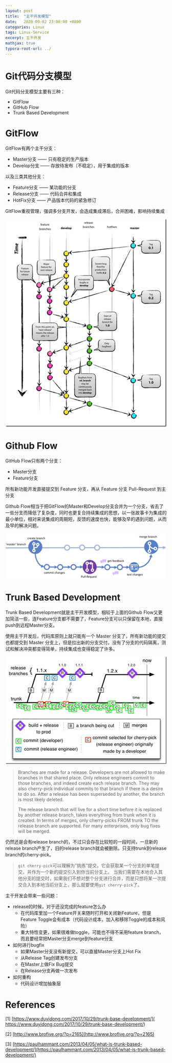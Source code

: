 ```yaml
---
layout: post
title:  "主干开发模型"
date:   2020-09-02 23:00:00 +0800
categories: Linux
tags: Linux-Service
excerpt: 主干开发
mathjax: true
typora-root-url: ../
---
```


# Git代码分支模型

Git代码分支模型主要有三种：

* GitFlow
* GitHub Flow
* Trunk Based Development

# GitFlow


GitFlow有两个主干分支：

* Master分支 —— 只有稳定的生产版本
* Develop分支 —— 存放待发布（不稳定），用于集成的版本

以及三类其他分支：

* Feature分支 —— 某功能的分支
* Release分支 —— 代码合并和集成
* HotFix分支 —— 产品版本代码的紧急修订

GitFlow重视管理，强调多分支开发，会造成集成滞后，合并困难，影响持续集成

![clip_image001](/../assets/images/clip_image001_thumb-2.png)

# Github Flow

GitHub Flow只有两个分支：

* Master分支 
* Feature分支

所有新功能开发直接提交到 Feature 分支，再从 Feature 分支 Pull-Request 到主分支

Github Flow相当于把GitFlow的Master和Develop分支合并为一个分支，省去了一些分支而降低了复杂度，同时也更复合持续集成的思想，以一张故事卡为集成的最小单位，相对来说集成的周期短，反馈的速度也快，能够及早的遇到问题，从而及早的解决问题。

![image-20200902145614368](/../assets/images/image-20200902145614368.png)

# Trunk Based Development

Trunk Based Development就是主干开发模型，相较于上面的Github Flow又更加简洁一些，连Feature分支都不需要了，Feature分支可以只保留在本地，直接push到远程Master分支。

使用主干开发后，代码库原则上就只能有一个 Master 分支了，所有新功能的提交也都提交到 Master 分支上，但是拉出新的分支交付。没有了分支的代码隔离，测试和解决冲突都变得简单，持续集成也变得稳定了许多。

![clip_image002](/../assets/images/clip_image002_thumb-2.png)

> Branches are made for a release. Developers are not allowed to make branches in that shared place. Only release engineers commit to those branches, and indeed create each release branch. They may also cherry-pick individual commits to that branch if there is a desire to do so. After a release has been superseded by another, the branch is most likely deleted.
>
> The release branch that will live for a short time before it is replaced by another release branch, takes everything from trunk when it is created. In terms of merges, only cherry-picks FROM trunk TO the release branch are supported. For many enterprises, only bug fixes will be merged. 

仍然还是会有release branch的，不过只会存在比较短的一段时间，一旦新的release branch产生了，旧的release branch就会被删除。只支持trunk到release branch的cherry-pick。

> `git cherry-pick`可以理解为”挑拣”提交，它会获取某一个分支的单笔提交，并作为一个新的提交引入到你当前分支上。 当我们需要在本地合入其他分支的提交时，如果我们不想对整个分支进行合并，而是只想将某一次提交合入到本地当前分支上，那么就要使用`git cherry-pick`了。

主干开发会带来一些问题：

* release的时候，对于还没完成的feature怎么办
  * 在代码库里加一个Feature开关来随时打开和关闭新Feature，但是Feature Toggle会有成本（代码设计成本，加入和移除Toggle的成本和风险）
  * 重大特性变更，如果很难做toggle，可能也不得不采用feature branch，而且要经常把Master分支merge到feature分支
* 如何进行bugfix
  * 如果Master分支没有新提交，可以直接Master分支上Hot Fix
  * 从Release Tag创建发布分支
  * 在Master上做Fix Bug提交
  * 在Release分支再做一次发布
* 如何重构
  * 代码设计增加抽象层

# References

[1] [https://www.duyidong.com/2017/10/29/trunk-base-development/]( https://www.duyidong.com/2017/10/29/trunk-base-development/)

[2] [http://www.brofive.org/?p=2165](http://www.brofive.org/?p=2165)

[3] [https://paulhammant.com/2013/04/05/what-is-trunk-based-development/](https://paulhammant.com/2013/04/05/what-is-trunk-based-development/)

